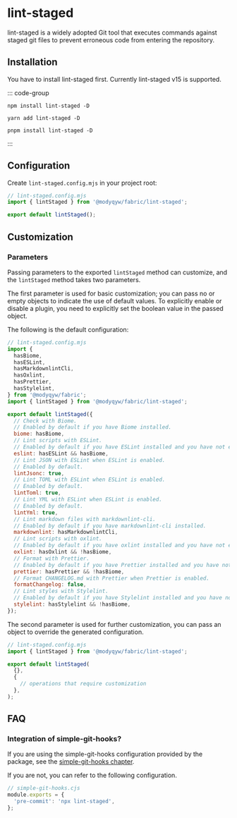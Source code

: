# lint-staged

lint-staged is a widely adopted Git tool that executes commands against staged git files to prevent erroneous code from entering the repository.

## Installation

You have to install lint-staged first. Currently lint-staged v15 is supported.

::: code-group

```shell [npm]
npm install lint-staged -D
```

```shell [yarn]
yarn add lint-staged -D
```

```shell [pnpm]
pnpm install lint-staged -D
```

:::

## Configuration

Create `lint-staged.config.mjs` in your project root:

```javascript
// lint-staged.config.mjs
import { lintStaged } from '@modyqyw/fabric/lint-staged';

export default lintStaged();
```

## Customization

### Parameters

Passing parameters to the exported `lintStaged` method can customize, and the `lintStaged` method takes two parameters.

The first parameter is used for basic customization; you can pass no or empty objects to indicate the use of default values. To explicitly enable or disable a plugin, you need to explicitly set the boolean value in the passed object.

The following is the default configuration:

```javascript
// lint-staged.config.mjs
import {
  hasBiome,
  hasESLint,
  hasMarkdownlintCli,
  hasOxlint,
  hasPrettier,
  hasStylelint,
} from '@modyqyw/fabric';
import { lintStaged } from '@modyqyw/fabric/lint-staged';

export default lintStaged({
  // Check with Biome.
  // Enabled by default if you have Biome installed.
  biome: hasBiome,
  // Lint scripts with ESLint.
  // Enabled by default if you have ESLint installed and you have not enabled Biome.
  eslint: hasESLint && hasBiome,
  // Lint JSON with ESLint when ESLint is enabled.
  // Enabled by default.
  lintJsonc: true,
  // Lint TOML with ESLint when ESLint is enabled.
  // Enabled by default.
  lintToml: true,
  // Lint YML with ESLint when ESLint is enabled.
  // Enabled by default.
  lintYml: true,
  // Lint markdown files with markdownlint-cli.
  // Enabled by default if you have markdownlint-cli installed.
  markdownlint: hasMarkdownlintCli,
  // Lint scripts with oxlint.
  // Enabled by default if you have oxlint installed and you have not enabled Biome.
  oxlint: hasOxlint && !hasBiome,
  // Format with Prettier.
  // Enabled by default if you have Prettier installed and you have not enabled Biome.
  prettier: hasPrettier && !hasBiome,
  // Format CHANGELOG.md with Prettier when Prettier is enabled.
  formatChangelog: false,
  // Lint styles with Stylelint.
  // Enabled by default if you have Stylelint installed and you have not enabled Biome.
  stylelint: hasStylelint && !hasBiome,
});
```

The second parameter is used for further customization, you can pass an object to override the generated configuration.

```javascript
// lint-staged.config.mjs
import { lintStaged } from '@modyqyw/fabric/lint-staged';

export default lintStaged(
  {},
  {
    // operations that require customization
  },
);
```

## FAQ

### Integration of simple-git-hooks?

If you are using the simple-git-hooks configuration provided by the package, see the [simple-git-hooks chapter](../git/simple-git-hooks.md).

If you are not, you can refer to the following configuration.

```javascript
// simple-git-hooks.cjs
module.exports = {
  'pre-commit': 'npx lint-staged',
};
```
